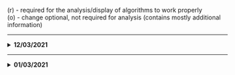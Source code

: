 (r) - required for the analysis/display of algorithms to work properly  
(o) - change optional, not required for analysis (contains mostly additional information)
<hr>

<details>
<summary><strong>12/03/2021</strong></summary>

## Added Bootstrap

``` html
<script src="https://cdn.jsdelivr.net/npm/bootstrap@5.0.0-beta2/dist/js/bootstrap.bundle.min.js" 
integrity="sha384-b5kHyXgcpbZJO/tY9Ul7kGkf1S0CWuKcCD38l8YkeH8z8QjE0GmW1gYU5S9FOnJ0" crossorigin="anonymous">
```
    
## File changes:

### igcViewer.css

- ***several changes and additions*** 
  - changes only required if bootstrap changes are adopted

### index.html

- ***renamed div #select-triangle-opt to #select-triangle-algorithm***
  

- ***added bootstrap styling to following divs: (o)***
    <details>
    
    ``` html
    <div id="info-preferences" class="mt-4  container-xl">
        <div class="row justify-content-between">
            <div id="preferences" class="igc-info-content mt-4 mt-lg-0 col-12 col-lg-5 order-lg-2">
                <h2> Analysis Preferences </h2>
    
                <div class="preferences-option">
                    <label for="select-altitude-units">Altitude units:</label>
                    <select id="select-altitude-units" autocomplete="off" class="form-select form-select-sm">
                        <option value="metres">Metres</option>
                        <option value="feet">Feet</option>
                    </select>
                </div>
    
                <div class="preferences-option">
                    <label for="select-time-zone">Time zone:</label>
                    <select id="select-time-zone" class="form-select form-select-sm"></select>
                </div>
    
                <div class="preferences-option">
                    <label for="select-curve-algorithm">Curve detection:</label>
                    <select id="select-curve-algorithm" autocomplete="off" class="form-select form-select-sm">
                        <option value="optimal">Optimal search</option>
                        <option value="theta">Fast theta search</option>
                    </select>
                </div>
    
                <div class="preferences-option">
                    <label for="select-circle-algorithm">Circle detection:</label>
                    <select id="select-circle-algorithm" autocomplete="off" class="form-select form-select-sm">
                        <option value="optimal">Optimal search</option>
                        <option value="theta">Fast theta search</option>
                    </select>
                </div>
    
                <div class="preferences-option">
                    <label for="select-triangle-algorithm">Triangle Calc Points:</label>
                    <select id="select-triangle-algorithm" autocomplete="off" class="form-select form-select-sm">
                        <option value="100">100</option>
                        <option value="200">200</option>
                        <option value="300">300</option>
                        <option value="400">400</option>
                        <option value="500">500</option>
                    </select>
                </div>
    
                <label class="preferences-option">Which geometric shapes should be highlighted?</label>
                <div id="checkbox-container" class="preferences-option">
                    <div class="checkbox">
                        <input type="checkbox" id="curve-90" name="scales" class="form-check-input">
                        <label for="curve-90" class="form-check-label"> 90° curves</label>
                    </div>
                    <div class="checkbox">
                        <input type="checkbox" id="curve-180" name="scales" class="form-check-input">
                        <label for="curve-180" class="form-check-label"> 180° curves</label>
                    </div>
                    <div class="checkbox">
                        <input type="checkbox" id="circle-checkbox" name="scales" class="form-check-input">
                        <label for="circle-checkbox" class="form-check-label"> circles</label>
                    </div>
                    <div class="checkbox">
                        <input type="checkbox" id="eight-checkbox" name="scales" class="form-check-input">
                        <label for="eight-checkbox" class="form-check-label"> eights</label>
                    </div>
                    <div class="checkbox">
                        <input type="checkbox" id="triangle-checkbox" name="scales" class="form-check-input">
                        <label for="triangle-checkbox" class="form-check-label"> triangle</label>
                    </div>
                </div>
                <div class="d-grid col-5 mx-auto mt-3"><button id="startAnalysis" type="button" class="btn btn-primary">Start Analysis</button></div>
            </div>
    
            <div id="igc-info-container" class="igc-info-content mt-4 mt-lg-0 col-12 col-lg-7 order-lg-1" style="display: none">
                <h2> Flight Information </h2>
    
                <table id="headerInfo">
                    <tbody></tbody>
                </table>
    
                <div id="task">
                    <h2> Task </h2>
                    <ul></ul>
                </div>
            </div>
        </div>
    </div>
    ``` 
    </details>
  

- ***added button to initiate Analysis (already included in code excerpt above): (r)***
    <details>
    
    ``` html
    <div class="d-grid col-5 mx-auto mt-3">
        <button id="startAnalysis" type="button" class="btn btn-primary">Start Analysis</button>
    </div>
    ```
    </details>

###  igcViewer.js

- ***changes to function handleFileInput (r)***
    <details>
    
    ```js
      async function handleFileInput(file) {
      return new Promise(resolve => {
            const reader = new FileReader();
            reader.onload = async () => {
                await resetMap();
                igcFile = parseIGC(reader.result);
                        
                /* Map wird initialisiert */
                await displayIgc(mapControl);
                await displayIGCHeader();
                await initAlgorithmVariables(igcFile);
                await displayKeyFigures(getKeyFigures());
  
                // activate to allow analysis immediately after file upload
                //await runAlgorithms(igcFile, getAnalysisPreferences()); 
                
                showAnalysisPreferences();
                plotBarogramChart(igcFile);
                
                return resolve();
            };
            reader.readAsText(file);
          });
      } 
    ```
    </details>


- ***added function getAnalysisPreferences (r)***
    <details>
    
    ``` js
    function getAnalysisPreferences(){
        let chosenAlgs = [];
        for (const algorithm of algorithms) {
            if(algorithm.checkbox.checked){
            chosenAlgs.push(algorithm);
            }
        }
        return chosenAlgs;
    }
    ```
    </details>

###  analyzeIGC.js

- ***added EventListener for startAnalysis button (r)***
    - prepares DOM for start of algorithms
    - resets map and route info
    - initiates algorithms
    
    <details>
    
    ```js
    document.getElementById("startAnalysis").addEventListener("click", async () => {
        await resetMap();
        await displayIgc(mapControl);
        hideTriangleContainer();
    
        await runAlgorithms(igcFile, getAnalysisPreferences());
    });
    ```
    </details>


- ***changes to function runAlgorithms (r)***
    - now only runs algorithms that are selected by the user
    <details>

    ```js
    async function runAlgorithms(track, activeAlgorithms) {
    showCheckboxes();
    let curves;

    for(let i = 0; i < activeAlgorithms.length; i++){
        switch (activeAlgorithms[i].name) {
            case "curve90":
            case "curve180":

                if(curves == null){
                    curves = await curveDetection(track.latLong, distances, 0.3);
                    getResultObject(curves);
                }
                break;
            case "circle":
                results.shapeDetection.circle = await circleDetection();
                setCircleDetectionOutput(getCurrentRuntime(), _circles.length);
                algorithms[2].result = results.shapeDetection.circle;
                break;
            case "eight":
                results.shapeDetection.eight = await eightDetection();
                algorithms[3].result = results.shapeDetection.eight;
                break;
            case "triangle":
                results.shapeDetection.triangle = await triangleDetection();
                algorithms[4].result = results.shapeDetection.triangle;
                break;
            default:
        }
    }
  
    await displayResults(results, mapControl);
    closeRuntimeInfoModal();
    return results;
    }
    ```
    </details>


###  UIControl.js

- ***added function showAnalysisPreferences (r)***
  <details>
  
  ```js
    //set preferenceContainer in igcViewer.css to block to allow algorithm selection prior to file upload
    function showAnalysisPreferences(){
        preferenceContainer.style.display = "block";
    }
  ```
  </details>


- ***added function hideTriangleContainer (r)***
    <details>
    
    ```js
    function showAnalysisPreferences(){
        preferenceContainer.style.display = "block";
    }
    ```
    </details>


- ***changes to function initFlightInformation (r)***

    <details>

    ```js
    function initFlightInformation(){
        displayIGCHeader();
        displayKeyFigures(getKeyFigures());
    }
    ```
    </details>


- ***changes to displayIGCHeader (r)***
    - added hideTriangleContainer();
    <details>

    ```js
    function displayIGCHeader(){
        showInfoContainers();
        hideTriangleContainer();
        const displayDate = moment(igcFile.recordTime[0]).format('LL');
        headerTableElement.innerHTML = '<tr></tr>' + '<th>Date</th>'
            + '<td>' + displayDate + '</td>';
        addToTable(igcFile.headers);
    }
    ```
    </details>
    

### globalVariables.js

- ***added new variable***
    <details>
  
    ```js
    const preferenceContainer = document.querySelector('#preferences');
    ```
    </details>


- ***changed variable const triangleOptSelect to triangleAlgorithm***
    <details>
  
    ```js
    const triangleAlgorithm = document.querySelector('#select-triangle-algorithm');
    ```
    </details>

</details>
<hr>
<details>
<summary><strong>01/03/2021</strong></summary>

## New Files added:
- ***triangle.js***
  - contains algorithm for triangle detection (r)

## File changes:
### index.html
- ***added preference option for triangle algorithm (r)*** 
  &rarr; at line 100 - 110 (below other preferences-option containers)
    <details>
  
    ```html 
    <div class="preferences-option">
                     <label for="select-triangle-opt">Triangle Calc Points:</label>
                     <select id="select-triangle-opt" autocomplete="off">
                         <option value="100">100</option>
                         <option value="200">200</option>
                         <option value="300">300</option>
                         <option value="400">400</option>
                         <option value="500">500</option>
                     </select>
                </div>
    ```
    </details>      

            
- ***added triangle-info-container: shows details of the detected triangle (o)***  
    &rarr; at line 150 (below igc-info-container)  


- ***added triangle-runtime: display runtime information of triangle detection algorithm (o)***  
    &rarr; at line 152 (below triangle-info-container)
  <details>
  
  ```html 
  <div id="triangle-runtime">
     <p id="opt-points"></p>
     <p id="cand-search"></p>
     <p id="opt-cand-search"></p>
  </div>
  ```
  </details>
              

- ***include triangle.js script (r)***  
    &rarr; at line 216
    ```js 
    <script src="src/algorithms/triangle.js"></script>
    ```

### UIControl.js
- ***changes to function displayKeyFigures() (o)***
```js
  {name: "Total altitude gain", value: getAltitudeString(keyFigures.gainInAltitude)},
```

### keyFigures.js
- ***changes to returned object in function getKeyFigures() (o)***  
    &rarr; added: gainInAltitude: getGainInAltitude(),


- ***added function getGainInAltitude() (o)***
  <details>
  
  ```js 
  function getGainInAltitude(){
        let totalAltitude = 0;
        let altitudeDiff;
        for (let i = 1; i < igcFile.gpsAltitude.length; i++) {
            altitudeDiff = igcFile.gpsAltitude[i] - igcFile.gpsAltitude[i-1];
            if (altitudeDiff > 0) totalAltitude += altitudeDiff;
        }
        return totalAltitude;
  }
  ```
    
  </details>


### globalVariables.js
- ***added new Variables (r)***
    <details>
    
    ```js 
    const triangleCheckbox = document.querySelector('#triangle-checkbox'); (o)
    const triangleInfoContainer = document.querySelector('#triangle-info-container'); (o)
    const triangleOptSelect = document.querySelector('#select-triangle-opt'); (r)
    let optLatLong = []; 
    ```
    </details>
          

- ***changes to existing Variables (r)***
  <details>
  
  ```js 
  let results = {
      igcHeader: null,
      additionalData: null,
      shapeDetection: {
          curve90: null,
          curve180: null,
          circle: null,
          eight: null,
          triangle: null // added
      }
  };

  let algorithms = [
      {name: "curve180", result: results.shapeDetection.curve180, checkbox: curve180Checkbox, color: "#00FF00"},
      {name: "circle", result: results.shapeDetection.circle, checkbox: circleCheckbox, color: "blue"},
      {name: "eight", result: results.shapeDetection.eight, checkbox: eightCheckbox, color: "yellow"},
      {name: "triangle", result: results.shapeDetection.triangle, checkbox: triangleCheckbox, color: "green"} // added
  ];
  ```
  </details>
  

### mapControl.js
- ***added new function***
  - required to display/remove triangle on map (r)
    <details>
    
    ``` js
    addTriangle: (triObj, color) => {
       if (layerGroups[triObj.name] === undefined) {
          layerGroups[triObj.name] = L.layerGroup().addTo(map);
       }
       L.polygon([triObj.result.w1, triObj.result.w2, triObj.result.w3], {color: color}).addTo(layerGroups[triObj.name]);
    },
    ```
    </details>
    

### analyzeIGC.js
- ***added init for triangle algorithm (r)***  
  <details>
  
  ```js
    results.shapeDetection.triangle = await triangleDetection(); // line 12
    algorithms[4].result = results.shapeDetection.triangle; // line 15   
  ``` 
  </details>

### displayResults.js
- ***changed function displayResults(results) (r)***
    <details>
  
    ```js 
    async function displayResults(results) {
        curve90 = results.shapeDetection.curve90;
        curve180 = results.shapeDetection.curve180;
        setDisabledProperty();

        for (const algorithm of algorithms) {
            if(algorithm.name!="triangle") {
                displayShape(algorithm);
            }
            else{
                displayTriangle(algorithm);
            }
        }
    }
    ```
    </details>


- ***changed function setDisabledProperty() (r)***
    <details>
    
    ```js
    function setDisabledProperty() {
                for (const algorithm of algorithms) {
                    if(algorithm.name!="triangle") {
                        algorithm.checkbox.disabled = arrayIsEmpty(algorithm.result);
                    }
                }
            }
    ```
    </details>


- ***changes to document.addEventListener (r)***
  - changes to if(algorithm.checkbox.checked) (r):
    <details>

    ```js
    if (algorithm.checkbox.checked) {
       if(algorithm.name!="triangle"){
           displayShape(algorithm);
       }
       else{
           displayTriangle(algorithm);
       }
    } else {
       mapControl.clearLayer(algorithm.name);
    }
    ```
    </details>


- ***added triangleOptSelect.addEventListener (r):***
  <details>

    ```js
    triangleOptSelect.addEventListener('change', () => {
        resetMap();
        displayIgc(mapControl);
        runAlgorithms(igcFile);
    });
    ```
  </details>
  

- ***added new function displayTriangle() (r)***
  <details>
  
    ```js
    function displayTriangle(algorithm){
        if (algorithm.checkbox.checked){
            mapControl.addMarkerTo(algorithm.name, algorithm.result.startP);
            mapControl.addMarkerTo(algorithm.name, algorithm.result.endP);
            mapControl.addTriangle(algorithm, algorithm.color);
        }

        displayTriangleInfo();
    }
    ```
  </details>


- ***added new function displayTriangleInfo() (r)***
  <details>
  
    ```js
    function displayTriangleInfo(){
        triangleInfoContainer.innerHTML =
            '<h2>Scoring Information</h2>' +
            '<table id="triangleInfo">' +
            '<tbody>' +
            '<tr>' +
            '<th>Flight Score:</th>' +
            '<td>' + results.shapeDetection.triangle.flightScore + '</td>'+
            '</tr>'+
            '<tr>' +
            '<tr>' +
            '<th>Type:</th>' +
            '<td>' + results.shapeDetection.triangle.type + '</td>'+
            '</tr>'+
            '<tr>' +
            '<th>Total Distance:</th>' +
            '<td>' + results.shapeDetection.triangle.distTotal + "km" + '</td>'+
            '</tr>'+
            '<tr>' +
            '<tr>'
            +'<th>Leg 1:</th>' +
            '<td>' +  + results.shapeDetection.triangle.w12+ "km" +
            " - " + results.shapeDetection.triangle.w1prcnt+ "%" + '</td>'+
            '</tr>'+
            '<tr>'
            +'<th>Leg 2:</th>' +
            '<td>' +  results.shapeDetection.triangle.w23 + "km" +
            " - " + results.shapeDetection.triangle.w2prcnt+ "%" + '</td>'+
            '</tr>'+
            '<tr>'
            +'<th>Leg 3:</th>' +
            '<td>' + results.shapeDetection.triangle.w31  + "km" +
            " - " + results.shapeDetection.triangle.w3prcnt+ "%" + '</td>'+
            '</tr>'+
            '<tr>'
            +'<th>Start to End Distance:</th>' +
            '<td>' + results.shapeDetection.triangle.distStartEnd + "km" + '</td>'+
            '</tr>'+
            '</tbody>' +'</table>';
    }
    ```
    </details>
</details>








